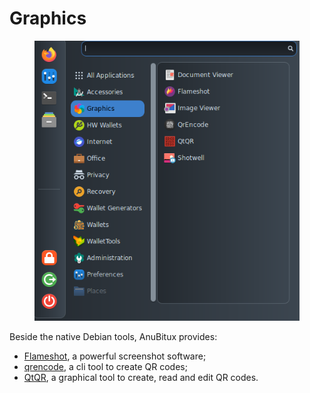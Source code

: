 # Graphics

<figure><img src="../../.gitbook/assets/Graphics.png" alt=""><figcaption></figcaption></figure>

Beside the native Debian tools, AnuBitux provides:

* [Flameshot](https://flameshot.org/), a powerful screenshot software;
* [qrencode](https://packages.debian.org/source/buster/qrencode), a cli tool to create QR codes;
* [QtQR](https://packages.debian.org/bookworm/qtqr), a graphical tool to create, read and edit QR codes.
